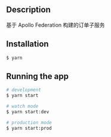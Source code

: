 
## Description

基于 Apollo Federation 构建的订单子服务

## Installation

```bash
$ yarn
```

## Running the app

```bash
# development
$ yarn start

# watch mode
$ yarn start:dev

# production mode
$ yarn start:prod
```
